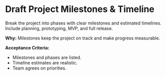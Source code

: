 # Draft Project Milestones & Timeline

Break the project into phases with clear milestones and estimated timelines. Include planning, prototyping, MVP, and full release.

**Why:** Milestones keep the project on track and make progress measurable.

**Acceptance Criteria:**
- Milestones and phases are listed.
- Timeline estimates are realistic.
- Team agrees on priorities.
